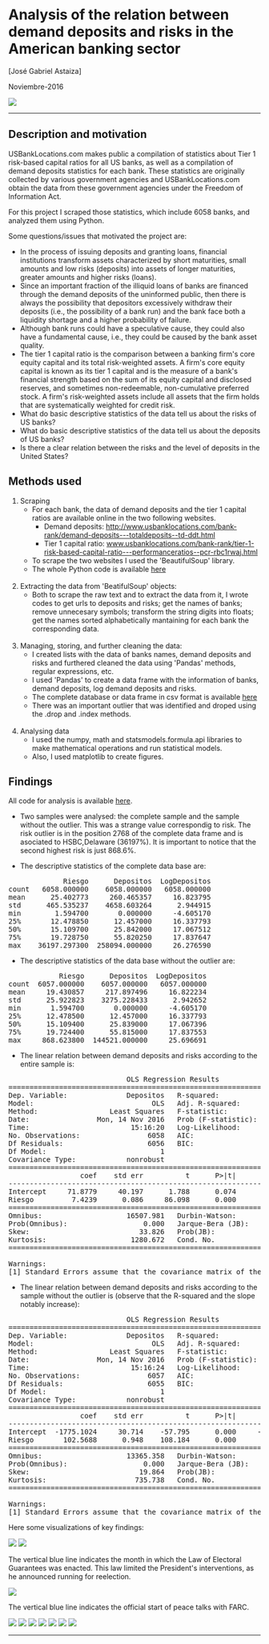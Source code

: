 
# Analysis of the relation between demand deposits and risks in the American banking sector

[José Gabriel Astaiza]

Noviembre-2016

<img src="/figures/intro.jpg">

---

## Description and motivation

USBankLocations.com makes public a compilation of statistics about Tier 1 risk-based capital ratios for all US banks, as well as a compilation of demand deposits statistics for each bank. These statistics are originally collected by various government agencies and USBankLocations.com obtain the data from these government agencies under the Freedom of Information Act. 

For this project I scraped those statistics, which include 6058 banks, and analyzed them using Python.  

Some questions/issues that motivated the project are:

- In the process of issuing deposits and granting loans, financial institutions transform assets characterized by short maturities, small amounts and low risks (deposits) into assets of longer maturities, greater amounts and higher risks (loans).
- Since an important fraction of the illiquid loans of banks are financed through the demand deposits of the uninformed public, then there is always the possibility that depositors excessively withdraw their deposits (i.e., the possibility of a bank run) and the bank face both a liquidity shortage and a higher probability of failure.
- Although bank runs could have a speculative cause, they could also have a fundamental cause, i.e., they could be caused by the bank asset quality.
- The tier 1 capital ratio is the comparison between a banking firm's core equity capital and its total risk-weighted assets. A firm's core equity capital is known as its tier 1 capital and is the measure of a bank's financial strength based on the sum of its equity capital and disclosed reserves, and sometimes non-redeemable, non-cumulative preferred stock. A firm's risk-weighted assets include all assets that the firm holds that are systematically weighted for credit risk.
- What do basic descriptive statistics of the data tell us about the risks of US banks?
- What do basic descriptive statistics of the data tell us about the deposits of US banks?
- Is there a clear relation between the risks and the level of deposits in the United States?

## Methods used

1. Scraping
    - For each bank, the data of demand deposits and the tier 1 capital ratios are available online in the two following websites.
        - Demand deposits:  http://www.usbanklocations.com/bank-rank/demand-deposits---totaldeposits--td-ddt.html
        - Tier 1 capital ratio: www.usbanklocations.com/bank-rank/tier-1-risk-based-capital-ratio---performanceratios--pcr-rbc1rwaj.html
    - To scrape the two websites I used the 'BeautifulSoup' library.
    - The whole Python code is available [here](FinalAssignment_Jose_Astaiza.ipynb)
<br><br>
2. Extracting the data from 'BeatifulSoup' objects:
    - Both to scrape the raw text and to extract the data from it, I wrote codes to get urls to deposits and risks; get the names of banks; remove unnecesary symbols; transform the string digits into floats; get the names sorted alphabetically mantaining for each bank the corresponding data.
<br><br>
3. Managing, storing, and further cleaning the data:
    - I created lists with the data of banks names, demand deposits and risks and furthered cleaned the data using 'Pandas' methods, regular expressions, etc.
    - I used 'Pandas' to create a data frame with the information of banks, demand deposits, log demand deposits and risks.
    - The complete database or data frame in csv format is available [here](base_completa)
    - There was an important outlier that was identified and droped using the .drop and .index methods.
<br><br>
4. Analysing data
    - I used the numpy, math and statsmodels.formula.api libraries to make mathematical operations and run statistical models.
    - Also, I used matplotlib to create figures.
    
## Findings

All code for analysis is available [here](FinalAssignment_Jose_Astaiza.ipynb).
 
- Two samples were analysed: the complete sample and the sample without the outlier. This was a strange value correspondig to risk. The  risk outlier is in the position 2768 of the complete data frame and is asociated to HSBC,Delaware (36197%). It is important to notice that the second highest risk is just 868.6%.

- The descriptive statistics of the complete data base are:
<pre>
             Riesgo      Depositos  LogDepositos
count   6058.000000    6058.000000   6058.000000
mean      25.402773     260.465357     16.823795
std      465.535237    4658.603264      2.944915
min        1.594700       0.000000     -4.605170
25%       12.478850      12.457000     16.337793
50%       15.109700      25.842000     17.067512
75%       19.728750      55.820250     17.837647
max    36197.297300  258094.000000     26.276590 
</pre>
- The descriptive statistics of the data base without the outlier are:
<pre>
            Riesgo      Depositos  LogDepositos
count  6057.000000    6057.000000   6057.000000
mean     19.430857     217.897496     16.822234
std      25.922823    3275.228433      2.942652
min       1.594700       0.000000     -4.605170
25%      12.478500      12.457000     16.337793
50%      15.109400      25.839000     17.067396
75%      19.724400      55.815000     17.837553
max     868.623800  144521.000000     25.696691
</pre>

- The linear relation between demand deposits and risks according to the entire sample is:

<pre>
                            OLS Regression Results                            
==============================================================================
Dep. Variable:              Depositos   R-squared:                       0.550
Model:                            OLS   Adj. R-squared:                  0.550
Method:                 Least Squares   F-statistic:                     7413.
Date:                Mon, 14 Nov 2016   Prob (F-statistic):               0.00
Time:                        15:16:20   Log-Likelihood:                -57343.
No. Observations:                6058   AIC:                         1.147e+05
Df Residuals:                    6056   BIC:                         1.147e+05
Df Model:                           1                                         
Covariance Type:            nonrobust                                         
==============================================================================
                 coef    std err          t      P>|t|      [95.0% Conf. Int.]
------------------------------------------------------------------------------
Intercept     71.8779     40.197      1.788      0.074        -6.923   150.679
Riesgo         7.4239      0.086     86.098      0.000         7.255     7.593
==============================================================================
Omnibus:                    16507.981   Durbin-Watson:                   1.994
Prob(Omnibus):                  0.000   Jarque-Bera (JB):        413211942.356
Skew:                          33.826   Prob(JB):                         0.00
Kurtosis:                    1280.672   Cond. No.                         467.
==============================================================================

Warnings:
[1] Standard Errors assume that the covariance matrix of the errors is correctly specified.
</pre>

- The linear relation between demand deposits and risks according to the sample without the outlier is (observe that the R-squared and the slope notably increase):

<pre>
                            OLS Regression Results                            
==============================================================================
Dep. Variable:              Depositos   R-squared:                       0.659
Model:                            OLS   Adj. R-squared:                  0.659
Method:                 Least Squares   F-statistic:                 1.170e+04
Date:                Mon, 14 Nov 2016   Prob (F-statistic):               0.00
Time:                        15:16:24   Log-Likelihood:                -54362.
No. Observations:                6057   AIC:                         1.087e+05
Df Residuals:                    6055   BIC:                         1.087e+05
Df Model:                           1                                         
Covariance Type:            nonrobust                                         
==============================================================================
                 coef    std err          t      P>|t|      [95.0% Conf. Int.]
------------------------------------------------------------------------------
Intercept  -1775.1024     30.714    -57.795      0.000     -1835.312 -1714.893
Riesgo       102.5688      0.948    108.184      0.000       100.710   104.427
==============================================================================
Omnibus:                    13365.358   Durbin-Watson:                   2.014
Prob(Omnibus):                  0.000   Jarque-Bera (JB):        135899781.270
Skew:                          19.864   Prob(JB):                         0.00
Kurtosis:                     735.738   Cond. No.                         40.5
==============================================================================

Warnings:
[1] Standard Errors assume that the covariance matrix of the errors is correctly specified.
</pre>

Here some visualizations of key findings:

<img src="figures/figure_1.png">

<img src="figures/figure_2.png">

The vertical blue line indicates the month in which the Law of Electoral Guarantees was enacted. This law limited the President's  interventions, as he announced running for reelection.

<img src="figures/figure_3.png">

The vertical blue line indicates the official start of peace talks with FARC.

<img src="figures/figure_4.png">

<img src="figures/figure_5.png">

<img src="figures/figure_6.png">

<img src="figures/figure_7.png">

<img src="figures/figure_8.png">

<img src="figures/figure_9.png">

<img src="figures/figure_10.png">

---
